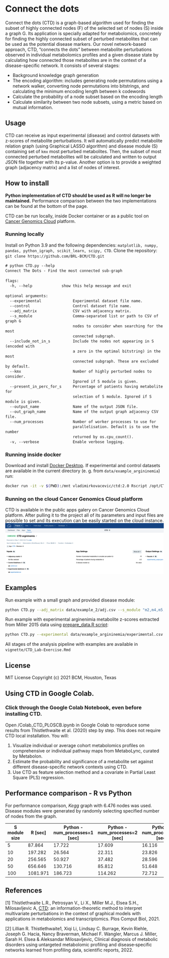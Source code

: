 
# Connect the dots
Connect the dots (CTD) is a graph-based algorithm used for finding the subset of highly connected nodes (F) of the selected set of nodes (S) inside a graph G. Its application is specially adapted for metabolomics, concretely for finding the highly connected subset of perturbed metabolites that can be used as the potential disease markers.
Our novel network-based approach, CTD, “connects the dots” between metabolite perturbations observed in individual metabolomics profiles and a given disease state by calculating how connected those metabolites are in the context of a disease-specific network. It consists of several stages:
- Background knowledge graph generation
- The encoding algorithm: includes generating node permutations using a network walker, converting node permutations into bitstrings, and calculating the minimum encoding length between k codewords
- Calculate the probability of a node subset based on the encoding length
- Calculate similarity between two node subsets, using a metric based on mutual information.

## Usage
CTD can receive as input experimental (disease) and control datasets with z-scores of metabolite perturbations. It will automatically predict metabolite relation graph (using Graphical LASSO algorithm) and disease module (S) containing set of ```kmx``` most perturbed metabolites. Then, the subset of most connected perturbed metabolites will be calculated and written to output JSON file together with its p-value.
Another option is to provide a weighted graph (adjacency matrix) and a list of nodes of interest.

## How to install
**Python implementation of CTD should be used as R will no longer be maintained.** Performance comparison between the two implementations can be found at the bottom of the page.

CTD can be run locally, inside Docker container or as a public tool on [Cancer Genomics Cloud](https://cgc.sbgenomics.com/) platform.
### Running locally
 Install on Python 3.9 and the following dependencies: ```matplotlib, numpy, pandas, python_igraph, scikit_learn, scipy, CTD```.
 Clone the repository: ```git clone https://github.com/BRL-BCM/CTD.git ```
```
# python CTD.py --help
Connect The Dots - Find the most connected sub-graph

flags:
  -h, --help             show this help message and exit

optional arguments:
  --experimental              Experimental dataset file name.
  --control                   Control dataset file name.
  --adj_matrix                CSV with adjacency matrix.
  --s_module                  Comma-separated list or path to CSV of graph G
                              nodes to consider when searching for the most
                              connected subgraph.
  --include_not_in_s          Include the nodes not appearing in S (encoded with
                              a zero in the optimal bitstring) in the most
                              connected subgraph. These are excluded by default.
  --kmx                       Number of highly perturbed nodes to consider.
                              Ignored if S module is given.
  --present_in_perc_for_s     Percentage of patients having metabolite for
                              selection of S module. Ignored if S module is given.
  --output_name               Name of the output JSON file.
  --out_graph_name            Name of the output graph adjacency CSV file.
  --num_processes             Number of worker processes to use for
                              parallelisation. Default is to use the number
                              returned by os.cpu_count().
  -v, --verbose               Enable verbose logging.
```
### Running inside docker
Download and install [Docker Desktop](https://www.docker.com/get-started).
If experimental and control datasets are available in the current directory (e. g. from ```data/example_argininemia```) run:
```sh
docker run -it -v $(PWD):/mnt vladimirkovacevic/ctd:2.0 Rscript /opt/CTD/CTD.r --experimental /mnt/experimental.csv --control /mnt/control.csv --output_name /mnt/output.json
```
### Running on the cloud Cancer Genomics Cloud platform
CTD is available in the public apps galery on Cancer Genomics Cloud platform. After pulling it to the project all of its parameters and input files are possible to set and its execution can be easily started on the cloud instance.
![CGC task](inst/images/cgc_task.png)

## Examples

Run example with a small graph and provided disease module:
```sh
python CTD.py --adj_matrix data/example_2/adj.csv --s_module "m2,m4,m5,m7"
```
Run example with experimental arginenimia metabolite z-scores extracted from Miller 2015 data using [prepare_data.R script](data/example_argininemia/prepare_data.R):
```sh
python CTD.py --experimental data/example_argininemia/experimental.csv --control data/example_argininemia/control.csv --kmx 15
```
All stages of the analysis pipeline with examples are available in ```vignette/CTD_Lab-Exercise.Rmd```

## License
MIT License
Copyright (c) 2021 BCM, Houston, Texas

## Using CTD in Google Colab.
### Click through the Google Colab Notebook, even before installing CTD.
Open /Colab_CTD_PLOSCB.ipynb in Google Colab to reproduce some results from Thistlethwaite et al. (2020) step by step. This does not require CTD local installation. You will:

1. Visualize individual or average cohort metabolomics profiles on comprehensive or individual pathway maps from MetaboLync, curated by Metabolon.
2. Estimate the probability and significance of a metabolite set against different disease-specific network contexts using CTD.
3. Use CTD as feature selection method and a covariate in Partial Least Square (PLS) regression.

## Performance comparison - R vs Python

For performance comparison, *Kegg* graph with 6.476 nodes was used. Disease modules were generated by randomly selecting specified number of nodes from the graph.

| S module size 	| R [sec]  	| Python - num_processes=1 [sec] 	| Python - num_processes=2 [sec] 	| Python - num_processes=4 [sec] 	| Python - num_processes=8 [sec] 	| Python - num_processes=12 [sec] 	|
|---------------	|----------	|--------------------------------	|--------------------------------	|--------------------------------	|--------------------------------	|---------------------------------	|
| 5             	| 87.864   	| 17.722                         	| 17.609                         	| 16.116                         	| 16.737                         	| 18.134                          	|
| 10            	| 197.282  	| 26.564                         	| 22.311                         	| 23.826                         	| 24.053                         	| 25.399                          	|
| 20            	| 256.565  	| 50.927                         	| 37.482                         	| 28.596                         	| 32.792                         	| 33.251                          	|
| 50            	| 656.646  	| 130.716                        	| 85.812                         	| 51.648                         	| 49.679                         	| 52.641                          	|
| 100           	| 1081.971 	| 186.723                        	| 114.262                        	| 72.712                         	| 60.5                           	| 60.795                          	|

## References
[1] Thistlethwaite L.R., Petrosyan V., Li X., Miller M.J., Elsea S.H., Milosavljevic A, [CTD](https://doi.org/10.1371/journal.pcbi.1008550): an information-theoretic method to interpret multivariate perturbations in the context of graphical models with applications in metabolomics and transcriptomics. Plos Comput Biol, 2021.

[2] Lillian R. Thistlethwaite1, Xiqi Li, Lindsay C. Burrage, Kevin Riehle, Joseph G. Hacia, Nancy Braverman, Michael F. Wangler, Marcus J. Miller, Sarah H. Elsea & Aleksandar Milosavljevic, Clinical diagnosis of metabolic disorders using untargeted metabolomic profiling and disease‑specific networks learned from profiling data, scientific reports, 2022.

